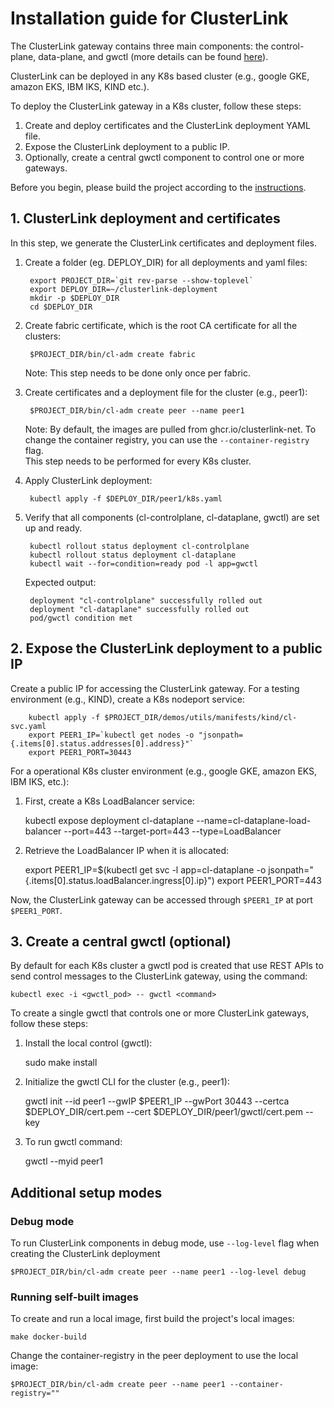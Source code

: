 # Installation guide for ClusterLink
The ClusterLink gateway contains three main components: the control-plane, data-plane, and gwctl (more details can be found [here](../README.md#what-is-clusterlink)).

ClusterLink can be deployed in any K8s based cluster (e.g., google GKE, amazon EKS, IBM IKS, KIND etc.).

To deploy the ClusterLink gateway in a K8s cluster, follow these steps:

1. Create and deploy certificates and the ClusterLink deployment YAML file.
2. Expose the ClusterLink deployment to a public IP.
3. Optionally, create a central gwctl component to control one or more gateways.

Before you begin, please build the project according to the [instructions](../README.md#building-clustelink).
## 1. ClusterLink deployment and certificates
In this step, we generate the ClusterLink certificates and deployment files.

1) Create a folder (eg. DEPLOY_DIR) for all deployments and yaml files:

        export PROJECT_DIR=`git rev-parse --show-toplevel`
        export DEPLOY_DIR=~/clusterlink-deployment
        mkdir -p $DEPLOY_DIR
        cd $DEPLOY_DIR

2) Create fabric certificate, which is the root CA certificate for all the clusters:

        $PROJECT_DIR/bin/cl-adm create fabric

    Note: This step needs to be done only once per fabric.
3) Create certificates and a deployment file for the cluster (e.g., peer1):

        $PROJECT_DIR/bin/cl-adm create peer --name peer1

    Note: By default, the images are pulled from ghcr.io/clusterlink-net. To change the container registry, you can use the ```--container-registry``` flag.  
    This step needs to be performed for every K8s cluster.

4) Apply ClusterLink deployment:
   
        kubectl apply -f $DEPLOY_DIR/peer1/k8s.yaml

5) Verify that all components (cl-controlplane, cl-dataplane, gwctl) are set up and ready.
   
        kubectl rollout status deployment cl-controlplane
        kubectl rollout status deployment cl-dataplane
        kubectl wait --for=condition=ready pod -l app=gwctl 
        
    Expected output:
    
        deployment "cl-controlplane" successfully rolled out
        deployment "cl-dataplane" successfully rolled out
        pod/gwctl condition met

## 2. Expose the ClusterLink deployment to a public IP
Create a public IP for accessing the ClusterLink gateway.
For a testing environment (e.g., KIND), create a K8s nodeport service:

        kubectl apply -f $PROJECT_DIR/demos/utils/manifests/kind/cl-svc.yaml
        export PEER1_IP=`kubectl get nodes -o "jsonpath={.items[0].status.addresses[0].address}"`
        export PEER1_PORT=30443

For a operational K8s cluster environment (e.g., google GKE, amazon EKS, IBM IKS, etc.):

1. First, create a K8s LoadBalancer service:

    kubectl expose deployment cl-dataplane --name=cl-dataplane-load-balancer --port=443 --target-port=443 --type=LoadBalancer

2. Retrieve the LoadBalancer IP when it is allocated:

    export PEER1_IP=$(kubectl get svc -l app=cl-dataplane -o jsonpath="{.items[0].status.loadBalancer.ingress[0].ip}")
    export PEER1_PORT=443

Now, the ClusterLink gateway can be accessed through `$PEER1_IP` at port  `$PEER1_PORT`.

## 3. Create a central gwctl (optional)
By default for each K8s cluster a gwctl pod is created that use REST APIs to send control messages to the
ClusterLink gateway, using the command:

    kubectl exec -i <gwctl_pod> -- gwctl <command>

To create a single gwctl that controls one or more ClusterLink gateways, follow these steps:

1. Install the local control (gwctl):

    sudo make install

2. Initialize the gwctl CLI for the cluster (e.g., peer1):

    gwctl init --id peer1 --gwIP $PEER1_IP --gwPort 30443 --certca $DEPLOY_DIR/cert.pem --cert $DEPLOY_DIR/peer1/gwctl/cert.pem --key

3. To run gwctl command:
   
    gwctl --myid peer1 <command>

## Additional setup modes
### Debug mode
To run ClusterLink components in debug mode, use ```--log-level``` flag when creating the ClusterLink deployment

    $PROJECT_DIR/bin/cl-adm create peer --name peer1 --log-level debug

### Running self-built images
To create and run a local image, first build the project's local images:

    make docker-build

Change the container-registry in the peer deployment to use the local image:

    $PROJECT_DIR/bin/cl-adm create peer --name peer1 --container-registry=""

